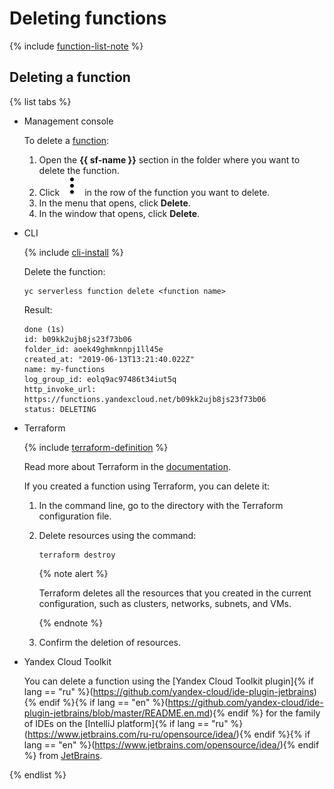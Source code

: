 # Deleting functions

{% include [function-list-note](../../../_includes/functions/function-list-note.md) %}

## Deleting a function

{% list tabs %}

- Management console

    To delete a [function](../../concepts/function.md):
    1. Open the **{{ sf-name }}** section in the folder where you want to delete the function.
    1. Click ![image](../../../_assets/vertical-ellipsis.svg) in the row of the function you want to delete.
    1. In the menu that opens, click **Delete**.
    1. In the window that opens, click **Delete**.

- CLI

    {% include [cli-install](../../../_includes/cli-install.md) %}

    Delete the function:

    ```
    yc serverless function delete <function name>
    ```

    Result:

    ```
    done (1s)
    id: b09kk2ujb8js23f73b06
    folder_id: aoek49ghmknnpj1ll45e
    created_at: "2019-06-13T13:21:40.022Z"
    name: my-functions
    log_group_id: eolq9ac97486t34iut5q
    http_invoke_url: https://functions.yandexcloud.net/b09kk2ujb8js23f73b06
    status: DELETING
    ```

- Terraform

    {% include [terraform-definition](../../../_includes/tutorials/terraform-definition.md) %}

    Read more about Terraform in the [documentation](../../../tutorials/infrastructure-management/terraform-quickstart.md#install-terraform).

    If you created a function using Terraform, you can delete it:

    1. In the command line, go to the directory with the Terraform configuration file.

    2. Delete resources using the command:

       ```
       terraform destroy
       ```

       {% note alert %}

       Terraform deletes all the resources that you created in the current configuration, such as clusters, networks, subnets, and VMs.

       {% endnote %}

    3. Confirm the deletion of resources.

- Yandex Cloud Toolkit

    You can delete a function using the [Yandex Cloud Toolkit plugin]{% if lang == "ru" %}(https://github.com/yandex-cloud/ide-plugin-jetbrains){% endif %}{% if lang == "en" %}(https://github.com/yandex-cloud/ide-plugin-jetbrains/blob/master/README.en.md){% endif %} for the family of IDEs on the [IntelliJ platform]{% if lang == "ru" %}(https://www.jetbrains.com/ru-ru/opensource/idea/){% endif %}{% if lang == "en" %}(https://www.jetbrains.com/opensource/idea/){% endif %} from [JetBrains](https://www.jetbrains.com/).

{% endlist %}

